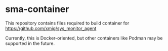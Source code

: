 # sma-container
This repository contains files required to build container for
<https://github.com/xmig/sys_monitor_agent>

Currently, this is Docker-oriented, but other containers like Podman may be
supported in the future.

